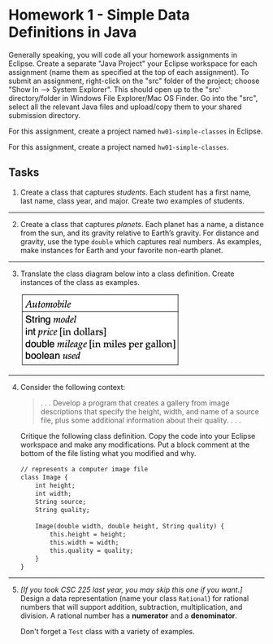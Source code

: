 # Homework 1 - Simple Data Definitions in Java

Generally speaking, you will code all your homework assignments in Eclipse. Create a separate "Java Project" your Eclipse workspace for each assignment (name them as specified at the top of each assignment). To submit an assignment, right-click on the "src" folder of the project; choose "Show In --> System Explorer". This should open up to the "src' directory/folder in Windows File Explorer/Mac OS Finder. Go into the "src", select all the relevant Java files and upload/copy them to your shared submission directory.

For this assignment, create a project named `hw01-simple-classes` in Eclipse.

For this assignment, create a project named `hw01-simple-classes`.

## Tasks

1. Create a class that captures *students*. Each student has a first name, last name, class year, and major. Create two examples of students.

---
2. Create a class that captures *planets*. Each planet has a name, a distance from the sun, and its gravity relative to Earth’s gravity. For distance and gravity, use the type `double` which captures real numbers. As examples, make instances for Earth and your favorite non-earth planet.

---
3. Translate the class diagram below into a class definition. Create instances of the class as examples.

    ![Automobile class diagram](auto-diagram.png)

---
4. Consider the following context:

    > . . . Develop a program that creates a gallery from image descriptions that specify the height, width, and name of a source file, plus some additional information about their quality. . . .

    Critique the following class definition. Copy the code into your Eclipse workspace and make any modifications. Put a block comment at the bottom of the file listing what you modified and why.

    ```
    // represents a computer image file
    class Image {
        int height;
        int width;
        String source;
        String quality;
        
        Image(double width, double height, String quality) {
            this.height = height;
            this.width = width;
            this.quality = quality;
        }
    }
    ```

---
5. *[If you took CSC 225 last year, you may skip this one if you want.]*<br>
    Design a data representation (name your class `Rational`) for rational numbers that will support addition, subtraction, multiplication, and division. A rational number has a **numerator** and a **denominator**.

    Don't forget a `Test` class with a variety of examples.
